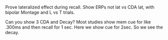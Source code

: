 Prove lateralized effect during recall.
Show ERPs not lat vs CDA lat, with bipolar
Montage and L vs T trials.

Can you show 3 CDA and Decay?
Most studies show mem cue for like .300ms and then recall for 1 sec. Here we show cue for 2sec. So we see the decay. 